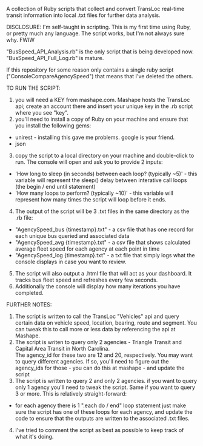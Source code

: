 A collection of Ruby scripts that collect and convert TransLoc real-time transit 
information into local .txt files for further data analysis.  

DISCLOSURE: I'm self-taught in scripting.  This is my first time using Ruby, or 
pretty much any language.  The script works, but I'm not always sure why.  FWIW

"BusSpeed_API_Analysis.rb" is the only script that is being developed now. "BusSpeed_API_Full_Log.rb" is mature.

If this repository for some reason only contains a single ruby script ("ConsoleCompareAgencySpeed")
that means that I've deleted the others.  

TO RUN THE SCRIPT:

1. you will need a KEY from mashape.com. Mashape hosts the TransLoc api; create an account there
  and insert your unique key in the .rb script where you see "key".  
2. you'll need to install a copy of Ruby on your machine and ensure that you install the following gems:
  * unirest - installing this gave me problems.  google is your friend. 
  * json
3. copy the script to a local directory on your machine and double-click to run.  The console will open and 
  ask you to provide 2 inputs: 
  * 'How long to sleep (in seconds) between each loop? (typically ~5)' - this variable will represent the sleep() 
    delay between interative call loops (the begin / end until statement)
  * 'How many loops to perform? (typically ~10)' - this variable will represent how many times the script will loop 
    before it ends.  
4. The output of the script will be 3 .txt files in the same directory as the .rb file: 
  * "AgencySpeed_bus {timestamp}.txt" - a csv file that has one record for each unique bus queried and associated data
  * "AgencySpeed_avg {timestamp}.txt" - a csv file that shows calculated average fleet speed for each agency at each 
    point in time
  * "AgencySpeed_log {timestamp}.txt" - a txt file that simply logs what the console displays in case you want to review. 
5. The script will also output a .html file that will act as your dashboard. It tracks bus fleet speed and refreshes every few seconds. 
6. Additionally the console will display how many iterations you have completed. 

FURTHER NOTES:

1. The script is written to call the TransLoc "Vehicles" api and query certain data on vehicle speed, location, 
  bearing, route and segment.  You can tweak this to call more or less data by referencing the api at Mashape. 
2. The script is writen to query only 2 agencies - Triangle Transit and Capital Area Transit in North Carolina.  
  The agency_id for these two are 12 and 20, respectively.  You may want to query different agencies.  If so, 
  you'll need to figure out the agency_ids for those - you can do this at mashape - and update the script
3. The script is written to query 2 and only 2 agencies. if you want to query only 1 agency you'll need to tweak 
  the script.  Same if you want to query 3 or more.  This is relatively straight-forward: 
  * for each agency there is 1 ".each do / end" loop statement just make sure the script has one of these loops
    for each agency, and update the code to ensure that the outputs are written to the associated .txt files.  
4. I've tried to comment the script as best as possible to keep track of what it's doing.  
